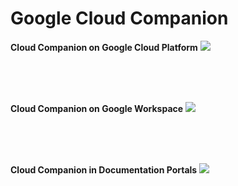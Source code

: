 # Google Cloud Companion

**Cloud Companion on Google Cloud Platform**
![](GCP_2_24fps_720p.gif)

<br>
<br>
<br>

**Cloud Companion on Google Workspace**
![](WS_3_24fps_720p.gif)

<br>
<br>
<br>

**Cloud Companion in Documentation Portals**
![](Unu_updated_[10fps_720_compressed].gif)
